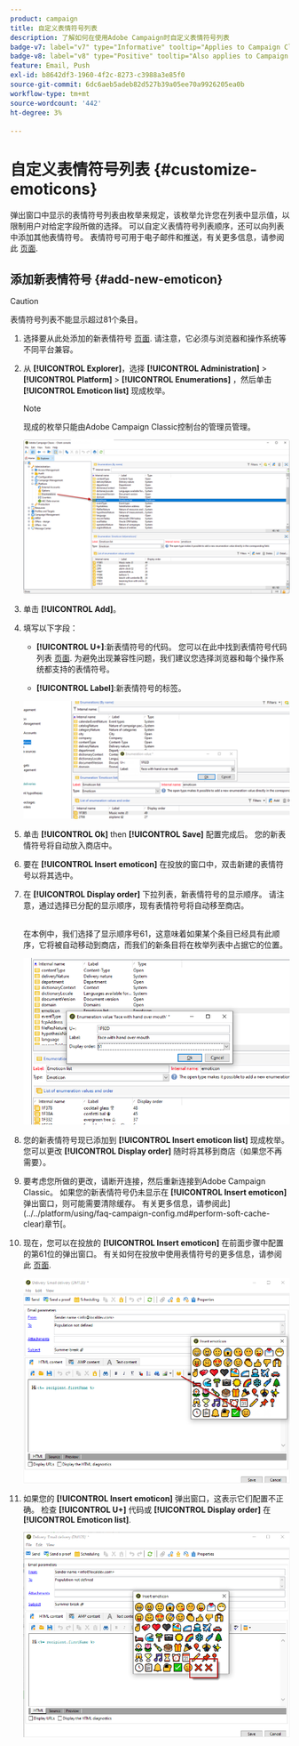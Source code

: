 ```yaml
---
product: campaign
title: 自定义表情符号列表
description: 了解如何在使用Adobe Campaign时自定义表情符号列表
badge-v7: label="v7" type="Informative" tooltip="Applies to Campaign Classic v7"
badge-v8: label="v8" type="Positive" tooltip="Also applies to Campaign v8"
feature: Email, Push
exl-id: b8642df3-1960-4f2c-8273-c3988a3e85f0
source-git-commit: 6dc6aeb5adeb82d527b39a05ee70a9926205ea0b
workflow-type: tm+mt
source-wordcount: '442'
ht-degree: 3%

---
```


# 自定义表情符号列表 {#customize-emoticons}



弹出窗口中显示的表情符号列表由枚举来规定，该枚举允许您在列表中显示值，以限制用户对给定字段所做的选择。
可以自定义表情符号列表顺序，还可以向列表中添加其他表情符号。
表情符号可用于电子邮件和推送，有关更多信息，请参阅此 [页面](defining-the-email-content.md#inserting-emoticons).

## 添加新表情符号 {#add-new-emoticon}

>[!CAUTION]
>
>表情符号列表不能显示超过81个条目。

1. 选择要从此处添加的新表情符号 [页面](https://unicode.org/emoji/charts/full-emoji-list.html). 请注意，它必须与浏览器和操作系统等不同平台兼容。

1. 从 **[!UICONTROL Explorer]**，选择 **[!UICONTROL Administration]** > **[!UICONTROL Platform]** > **[!UICONTROL Enumerations]** ，然后单击 **[!UICONTROL Emoticon list]** 现成枚举。

   >[!NOTE]
   >
   >现成的枚举只能由Adobe Campaign Classic控制台的管理员管理。

   ![](assets/emoticon_1.png)

1. 单击 **[!UICONTROL Add]**。

1. 填写以下字段：

   * **[!UICONTROL U+]**:新表情符号的代码。 您可以在此中找到表情符号代码列表 [页面](https://unicode.org/emoji/charts/full-emoji-list.html).
为避免出现兼容性问题，我们建议您选择浏览器和每个操作系统都支持的表情符号。

   * **[!UICONTROL Label]**:新表情符号的标签。

   ![](assets/emoticon_5.png)

1. 单击 **[!UICONTROL Ok]** then **[!UICONTROL Save]** 配置完成后。
您的新表情符号将自动放入商店中。

1. 要在 **[!UICONTROL Insert emoticon]** 在投放的窗口中，双击新建的表情符号以将其选中。

1. 在 **[!UICONTROL Display order]** 下拉列表，新表情符号的显示顺序。 请注意，通过选择已分配的显示顺序，现有表情符号将自动移至商店。

   <br>在本例中，我们选择了显示顺序号61，这意味着如果某个条目已经具有此顺序，它将被自动移动到商店，而我们的新条目将在枚举列表中占据它的位置。

   ![](assets/emoticon_2.png)

1. 您的新表情符号现已添加到 **[!UICONTROL Insert emoticon list]** 现成枚举。 您可以更改 **[!UICONTROL Display order]** 随时将其移到商店（如果您不再需要）。

1. 要考虑您所做的更改，请断开连接，然后重新连接到Adobe Campaign Classic。 如果您的新表情符号仍未显示在 **[!UICONTROL Insert emoticon]** 弹出窗口，则可能需要清除缓存。 有关更多信息，请参阅此](../../platform/using/faq-campaign-config.md#perform-soft-cache-clear)章节[。

1. 现在，您可以在投放的 **[!UICONTROL Insert emoticon]** 在前面步骤中配置的第61位的弹出窗口。 有关如何在投放中使用表情符号的更多信息，请参阅此 [页面](defining-the-email-content.md#inserting-emoticons).

   ![](assets/emoticon_4.png)

1. 如果您的 **[!UICONTROL Insert emoticon]** 弹出窗口，这表示它们配置不正确。 检查 **[!UICONTROL U+]** 代码或 **[!UICONTROL Display order]** 在 **[!UICONTROL Emoticon list]**.

   ![](assets/emoticon_6.png)
